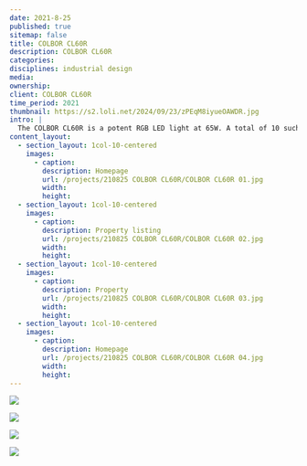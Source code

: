 ```yaml
---
date: 2021-8-25
published: true
sitemap: false
title: COLBOR CL60R
description: COLBOR CL60R
categories: 
disciplines: industrial design
media: 
ownership: 
client: COLBOR CL60R
time_period: 2021
thumbnail: https://s2.loli.net/2024/09/23/zPEqM8iyueOAWDR.jpg
intro: |
  The COLBOR CL60R is a potent RGB LED light at 65W. A total of 10 such COBs can construct a light matrix up to 650W, thanks to the PowerCube Design and Matrix Control that are shared by the CL60 series. The 2700-6500K color temperature and 360° full color adjustment go with the sound recognition function to customize the lighting environment for indoor and outdoor uses. 
content_layout:
  - section_layout: 1col-10-centered
    images:
      - caption: 
        description: Homepage
        url: /projects/210825 COLBOR CL60R/COLBOR CL60R 01.jpg
        width: 
        height: 
  - section_layout: 1col-10-centered
    images:
      - caption: 
        description: Property listing
        url: /projects/210825 COLBOR CL60R/COLBOR CL60R 02.jpg
        width: 
        height: 
  - section_layout: 1col-10-centered
    images:
      - caption: 
        description: Property
        url: /projects/210825 COLBOR CL60R/COLBOR CL60R 03.jpg
        width: 
        height: 
  - section_layout: 1col-10-centered
    images:
      - caption: 
        description: Homepage
        url: /projects/210825 COLBOR CL60R/COLBOR CL60R 04.jpg
        width: 
        height:
---
```

![](https://s2.loli.net/2024/09/23/GRmzldnvNOwqI39.jpg)

![](https://s2.loli.net/2024/09/23/TnpPVOBWFZycSao.jpg)

![](https://s2.loli.net/2024/09/23/Xa9TzUGWu58cbPV.jpg)

![](https://s2.loli.net/2024/09/23/Gyjw8eqFhWzX9Ni.jpg)

